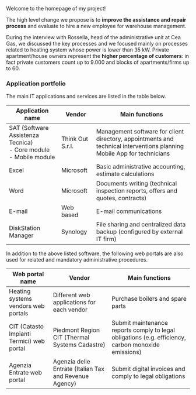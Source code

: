 Welcome to the homepage of my project!

The high level change we propose is to **improve the assistance and repair process** and evaluate to hire a new employee for warehouse management.

During the interview with Rossella, head of the administrative unit at Cea Gas, we discussed the key processes and we focused mainly on processes related to heating system whose power is lower than 35 kW. Private apartment/house owners represent the **higher percentage of customers**: in fact private customers count up to 9.000 and blocks of apartments/firms up to 60.

### Application portfolio

The main IT applications and services are listed in the table below.

| Application name | Vendor | Main functions |
| --- | --- | --- |
| SAT (Software Assistenza Tecnica)<br />- Core module<br />- Mobile module | Think Out S.r.l.   | Management software for client directory, appointments and technical interventions planning<br />Mobile App for technicians |
| Excel | Microsoft  | Basic administrative accounting, estimate calculations |
| Word | Microsoft  | Documents writing (technical inspection reports, offers and quotes, contracts) |
| E-mail |  Web based | E-mail communications |
| DiskStation Manager | Synology | File sharing and centralized data backup (configured by external IT firm) |

In addition to the above listed software, the following web portals are also used for related and mandatory administrative procedures.

| Web portal name | Vendor | Main functions |
| --- | --- | --- |
| Heating systems vendors web portals | Different web applications for each vendor | Purchase boilers and spare parts |
| CIT (Catasto Impianti Termici) web portal  | Piedmont Region CIT (Thermal Systems Cadastre) | Submit maintenance reports comply to legal obligations (e.g. efficiency, carbon monoxide emissions) |
| Agenzia Entrate web portal | Agenzia delle Entrate (Italian Tax and Revenue Agency) | Submit digital invoices and comply to legal obligations |
